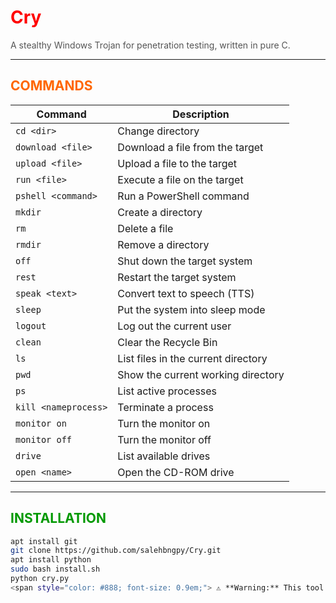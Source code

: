 # <span style="color: #ff0000;">Cry</span>  
<span style="color: #555;">A stealthy Windows Trojan for penetration testing, written in pure C.</span>  

---

## <span style="color: #ff6600;">COMMANDS</span>  

| Command                     | Description                                  |  
|-----------------------------|----------------------------------------------|  
| `cd <dir>`                  | Change directory                            |  
| `download <file>`           | Download a file from the target             |  
| `upload <file>`             | Upload a file to the target                 |  
| `run <file>`                | Execute a file on the target                |  
| `pshell <command>`          | Run a PowerShell command                    |  
| `mkdir`                     | Create a directory                          |  
| `rm`                        | Delete a file                               |  
| `rmdir`                     | Remove a directory                          |  
| `off`                       | Shut down the target system                 |  
| `rest`                      | Restart the target system                   |  
| `speak <text>`              | Convert text to speech (TTS)                |  
| `sleep`                     | Put the system into sleep mode              |  
| `logout`                    | Log out the current user                    |  
| `clean`                     | Clear the Recycle Bin                       |  
| `ls`                        | List files in the current directory         |  
| `pwd`                       | Show the current working directory          |  
| `ps`                        | List active processes                       |  
| `kill <nameprocess>`        | Terminate a process                         |  
| `monitor on`                | Turn the monitor on                         |  
| `monitor off`               | Turn the monitor off                        |  
| `drive`                     | List available drives                       |  
| `open <name>`               | Open the CD-ROM drive                       |  

---

## <span style="color: #009900;">INSTALLATION</span>  

```bash
apt install git  
git clone https://github.com/salehbngpy/Cry.git  
apt install python  
sudo bash install.sh  
python cry.py  
<span style="color: #888; font-size: 0.9em;"> ⚠️ **Warning:** This tool is for educational and penetration testing purposes only. </span> ```
